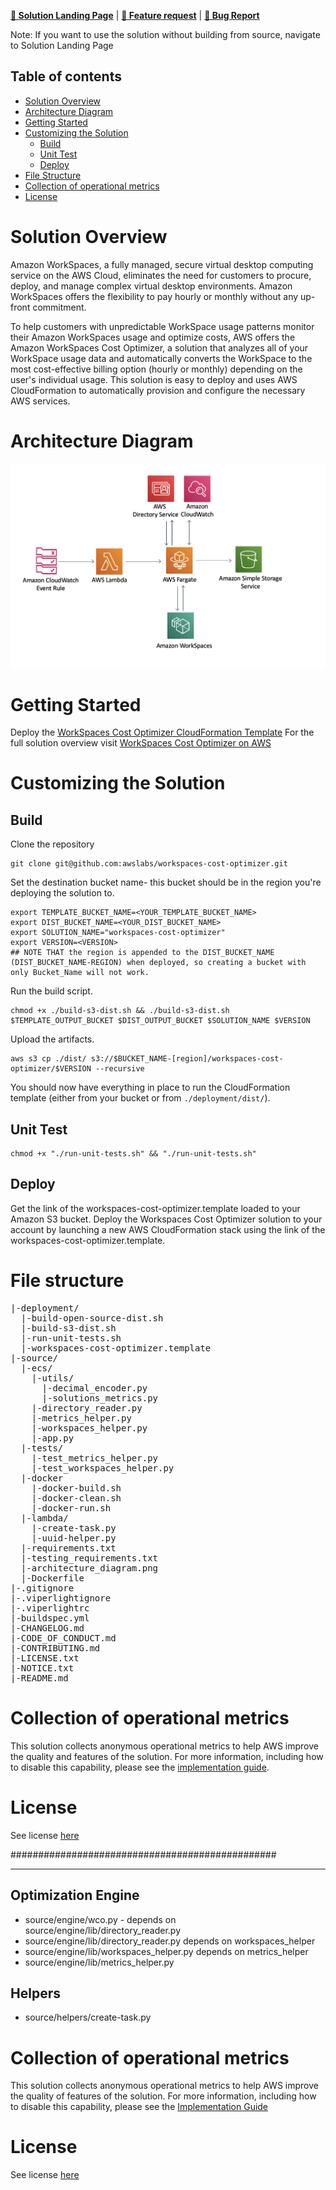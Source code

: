 **[🚀 Solution Landing Page](https://aws.amazon.com/solutions/implementations/amazon-workspaces-cost-optimizer/)** | **[🚧 Feature request](https://github.com/awslabs/<insert-solution-repo-name>/issues/new?assignees=&labels=feature-request%2C+enhancement&template=feature_request.md&title=)** | **[🐛 Bug Report](https://github.com/awslabs/<insert-solution-repo-name>/issues/new?assignees=&labels=bug%2C+triage&template=bug_report.md&title=)**

Note: If you want to use the solution without building from source, navigate to Solution Landing Page

## Table of contents

- [Solution Overview](#solution-overview)
- [Architecture Diagram](#architecture-diagram)
- [Getting Started](#getting-started)
- [Customizing the Solution](#customizing-the-solution)
  - [Build](#build)
  - [Unit Test](#unit-test)
  - [Deploy](#deploy)
- [File Structure](#file-structure)
- [Collection of operational metrics](#collection-of-operational-metrics)
- [License](#license)

<a name="solution-overview"></a>
# Solution Overview
Amazon WorkSpaces, a fully managed, secure virtual desktop computing service on the AWS Cloud, eliminates the need for customers to procure, deploy, and manage complex virtual desktop environments. Amazon WorkSpaces offers the flexibility to pay hourly or monthly without any up-front commitment.

To help customers with unpredictable WorkSpace usage patterns monitor their Amazon WorkSpaces usage and optimize costs, AWS offers the Amazon WorkSpaces Cost Optimizer, a solution that analyzes all of your WorkSpace usage data and automatically converts the WorkSpace to the most cost-effective billing option (hourly or monthly) depending on the user's individual usage. This solution is easy to deploy and uses AWS CloudFormation to automatically provision and configure the necessary AWS services.

<a name="architecture-diagram"></a>
# Architecture Diagram
![alt Architecture Diagram](source/architecture_diagram.png)

<a name="getting-started"></a>
# Getting Started
Deploy the [WorkSpaces Cost Optimizer CloudFormation Template](https://s3.amazonaws.com/solutions-reference/workspaces-cost-optimizer/latest/workspaces-cost-optimizer.template)
For the full solution overview visit [WorkSpaces Cost Optimizer on AWS](https://aws.amazon.com/solutions/implementations/amazon-workspaces-cost-optimizer/)

<a name="aws-solutions-constructs"></a><a name="customizing-the-solution"></a>
# Customizing the Solution

<a name="build"></a>
## Build

Clone the repository

```
git clone git@github.com:awslabs/workspaces-cost-optimizer.git
```

Set the destination bucket name- this bucket should be in the region you're deploying the solution to.

```
export TEMPLATE_BUCKET_NAME=<YOUR_TEMPLATE_BUCKET_NAME>
export DIST_BUCKET_NAME=<YOUR_DIST_BUCKET_NAME>
export SOLUTION_NAME="workspaces-cost-optimizer"
export VERSION=<VERSION>
## NOTE THAT the region is appended to the DIST_BUCKET_NAME (DIST_BUCKET_NAME-REGION) when deployed, so creating a bucket with only Bucket_Name will not work.
```

Run the build script.

```
chmod +x ./build-s3-dist.sh && ./build-s3-dist.sh $TEMPLATE_OUTPUT_BUCKET $DIST_OUTPUT_BUCKET $SOLUTION_NAME $VERSION
```

Upload the artifacts.

```
aws s3 cp ./dist/ s3://$BUCKET_NAME-[region]/workspaces-cost-optimizer/$VERSION --recursive
```

You should now have everything in place to run the CloudFormation template (either from your bucket or from `./deployment/dist/`).

<a name="unit-test"></a>
## Unit Test
```
chmod +x "./run-unit-tests.sh" && "./run-unit-tests.sh"
```

<a name="deploy"></a>
## Deploy
Get the link of the workspaces-cost-optimizer.template loaded to your Amazon S3 bucket.
Deploy the Workspaces Cost Optimizer solution to your account by launching a new AWS CloudFormation stack using the link of the workspaces-cost-optimizer.template.

<a name="file-structure"></a>
# File structure

<pre>
|-deployment/
  |-build-open-source-dist.sh
  |-build-s3-dist.sh
  |-run-unit-tests.sh
  |-workspaces-cost-optimizer.template
|-source/
  |-ecs/
    |-utils/
      |-decimal_encoder.py
      |-solutions_metrics.py
    |-directory_reader.py
    |-metrics_helper.py
    |-workspaces_helper.py
    |-app.py
  |-tests/
    |-test_metrics_helper.py
    |-test_workspaces_helper.py
  |-docker
    |-docker-build.sh
    |-docker-clean.sh
    |-docker-run.sh
  |-lambda/
    |-create-task.py
    |-uuid-helper.py    
  |-requirements.txt
  |-testing_requirements.txt
  |-architecture_diagram.png
  |-Dockerfile
|-.gitignore
|-.viperlightignore
|-.viperlightrc
|-buildspec.yml
|-CHANGELOG.md
|-CODE_OF_CONDUCT.md
|-CONTRIBUTING.md
|-LICENSE.txt
|-NOTICE.txt
|-README.md
</pre>

<a name="Collection of operational metrics"></a>
# Collection of operational metrics

This solution collects anonymous operational metrics to help AWS improve the quality and features of the solution. For more information, including how to disable this capability, please see the [implementation guide](https://docs.aws.amazon.com/solutions/latest/workspaces-cost-optimizer/collection-of-operational-metrics.html).

<a name="license"></a>
# License

See license [here](https://github.com/awslabs/workspaces-cost-optimizer/blob/master/LICENSE.txt) 







################################################




-------------
## Optimization Engine

- source/engine/wco.py - depends on source/engine/lib/directory_reader.py
- source/engine/lib/directory_reader.py depends on workspaces_helper
- source/engine/lib/workspaces_helper.py depends on metrics_helper
- source/engine/lib/metrics_helper.py

## Helpers

- source/helpers/create-task.py

<a name="collection-of-operational-metrics"></a>
# Collection of operational metrics

This solution collects anonymous operational metrics to help AWS improve the
quality of features of the solution. For more information, including how to disable
this capability, please see the
[Implementation Guide](https://docs.aws.amazon.com/solutions/latest/aws-security-hub-automated-response-and-remediation/collection-of-operational-metrics.html)

<a name="license"></a>
# License

See license
[here](https://github.com/awslabs/%3Cinsert-solution-repo-name%3E/blob/master/LICENSE.txt)

